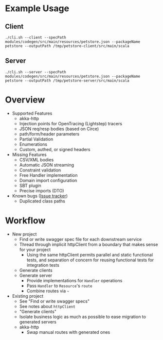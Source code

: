 Example Usage
===

Client
---

```
./cli.sh --client --specPath modules/codegen/src/main/resources/petstore.json --packageName petstore --outputPath /tmp/petstore-client/src/main/scala
```

Server
---

```
./cli.sh --server --specPath modules/codegen/src/main/resources/petstore.json --packageName petstore --outputPath /tmp/petstore-server/src/main/scala
```

Overview
===

- Supported Features
  - akka-http
  - Injection points for OpenTracing (Lightstep) tracers
  - JSON req/resp bodies (based on Circe)
  -  path/form/header parameters
    - Partial Validation
  -  Enumerations
  -  Custom, authed, or signed headers
- Missing Features
  - CSV/XML bodies
  - Automatic JSON streaming
  - Constraint validation
  - Free Handler implementation
  - Domain import configuration
  - SBT plugin
  - Precise imports (DTO)
- Known bugs ([Issue tracker](https://github.com/twilio/guardrail/issues))
  - Duplicated class paths

Workflow
===

- New project
  - Find or write swagger spec file for each downstream service
  - Thread through implicit httpClient from a boundary that makes sense for your project
    - Using the same httpClient permits parallel and static functional tests, and separation of concern for reusing functional tests for integration tests
  - Generate clients
  - Generate server
    - Provide implementations for `Handler` operations
    - Pass `Handler` to `Resource`'s `route`
    - Combine routes via `~`
- Existing project
  - See "Find or write swagger specs"
  - See notes about `httpClient`
  - "Generate clients"
  - Isolate business logic as much as possible to ease migration to generated servers
  - akka-http
    - Swap manual routes with generated ones
